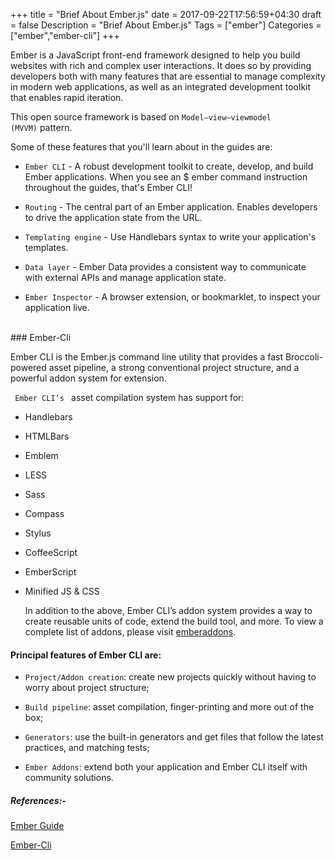 +++
    title = "Brief About Ember.js"
    date = 2017-09-22T17:56:59+04:30
    draft = false
    Description = "Brief About Ember.js"
    Tags = ["ember"]
    Categories = ["ember","ember-cli"]
+++

Ember is a JavaScript front-end framework designed to help you build websites with rich and complex user interactions. It does so by providing developers both with many features that are essential to manage complexity in modern web applications, as well as an integrated development toolkit that enables rapid iteration.

This open source framework is based on <code>Model–view–viewmodel (MVVM)</code> pattern.

Some of these features that you'll learn about in the guides are:

  - <code>Ember CLI</code> - A robust development toolkit to create, develop, and build Ember applications. When you see an $ ember command instruction throughout the guides, that's Ember CLI!

  - <code>Routing</code> - The central part of an Ember application. Enables developers to drive the  application state from the URL.

  - <code>Templating engine</code> - Use Handlebars syntax to write your application's templates.

  - <code>Data layer</code> - Ember Data provides a consistent way to communicate with external APIs and manage application state.

  - <code>Ember Inspector</code> - A browser extension, or bookmarklet, to inspect your application live.

<br>
### Ember-Cli

Ember CLI is the Ember.js command line utility that provides a fast Broccoli-powered asset pipeline, a strong conventional project structure, and a powerful addon system for extension.

<code> Ember CLI’s </code> asset compilation system has support for:

- Handlebars
- HTMLBars
- Emblem
- LESS
- Sass
- Compass
- Stylus
- CoffeeScript
- EmberScript
- Minified JS & CSS

  In addition to the above, Ember CLI’s addon system provides a way to create reusable units of code, extend the build tool, and more. To view a complete list of addons, please visit [emberaddons](http://www.emberaddons.com/).

#### Principal features of Ember CLI are:

- <code>Project/Addon creation</code>: create new projects quickly without having to worry about project structure;

- <code>Build pipeline</code>: asset compilation, finger-printing and more out of the box;

- <code>Generators</code>: use the built-in generators and get files that follow the latest practices, and matching tests;

- <code>Ember Addons</code>: extend both your application and Ember CLI itself with community solutions.



##### References:- 
  
  [Ember Guide](https://guides.emberjs.com)

  [Ember-Cli](https://ember-cli.com/user-guide/)